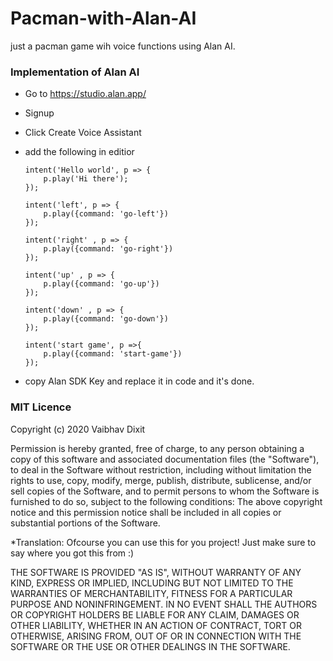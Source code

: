 # Pacman-with-Alan-AI
   just a pacman game wih voice functions using Alan AI.

### Implementation of Alan AI
 
   - Go to https://studio.alan.app/
   - Signup 
   - Click Create Voice Assistant
   - add the following in editior
        
        ```
        intent('Hello world', p => {
            p.play('Hi there');
        });

        intent('left', p => {
            p.play({command: 'go-left'})
        });
        
        intent('right' , p => {
            p.play({command: 'go-right'})
        });
        
        intent('up' , p => {
            p.play({command: 'go-up'})
        });
        
        intent('down' , p => {
            p.play({command: 'go-down'})
        });
        
        intent('start game', p =>{
            p.play({command: 'start-game'})
        });        
        ```
   - copy Alan SDK Key and replace it in code and it's done.

### MIT Licence

Copyright (c) 2020 Vaibhav Dixit

Permission is hereby granted, free of charge, to any person obtaining a copy of this software and associated documentation files (the "Software"), to deal in the Software without restriction, including without limitation the rights to use, copy, modify, merge, publish, distribute, sublicense, and/or sell copies of the Software, and to permit persons to whom the Software is furnished to do so, subject to the following conditions:
The above copyright notice and this permission notice shall be included in all copies or substantial portions of the Software.

*Translation: Ofcourse you can use this for you project! Just make sure to say where you got this from :)

THE SOFTWARE IS PROVIDED "AS IS", WITHOUT WARRANTY OF ANY KIND, EXPRESS OR IMPLIED, INCLUDING BUT NOT LIMITED TO THE WARRANTIES OF MERCHANTABILITY, FITNESS FOR A PARTICULAR PURPOSE AND NONINFRINGEMENT. IN NO EVENT SHALL THE AUTHORS OR COPYRIGHT HOLDERS BE LIABLE FOR ANY CLAIM, DAMAGES OR OTHER LIABILITY, WHETHER IN AN ACTION OF CONTRACT, TORT OR OTHERWISE, ARISING FROM, OUT OF OR IN CONNECTION WITH THE SOFTWARE OR THE USE OR OTHER DEALINGS IN THE SOFTWARE.
